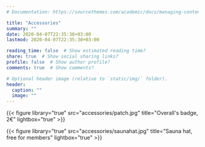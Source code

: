 ```yaml
---
# Documentation: https://sourcethemes.com/academic/docs/managing-content/

title: "Accessories"
summary: ""
date: 2020-04-07T22:35:38+03:00
lastmod: 2020-04-07T22:35:38+03:00

reading_time: false  # Show estimated reading time?
share: true  # Show social sharing links?
profile: false  # Show author profile?
comments: true  # Show comments?

# Optional header image (relative to `static/img/` folder).
header:
  caption: ""
  image: ""
---
```


{{< figure library="true" src="accessories/patch.jpg" title="Overall's badge, 2€" lightbox="true" >}}

{{< figure library="true" src="accessories/saunahat.jpg" title="Sauna hat, free for members" lightbox="true" >}}
